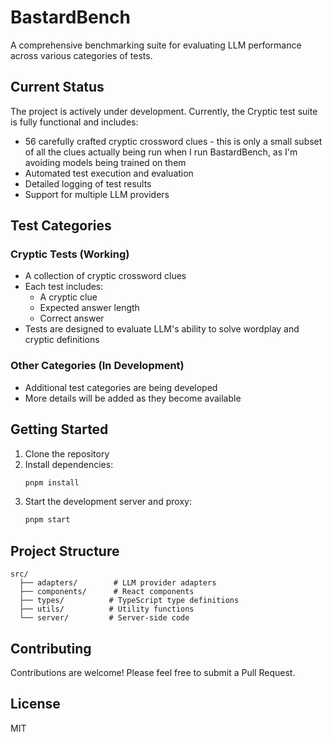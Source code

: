# BastardBench

A comprehensive benchmarking suite for evaluating LLM performance across various categories of tests.

## Current Status

The project is actively under development. Currently, the Cryptic test suite is fully functional and includes:

- 56 carefully crafted cryptic crossword clues - this is only a small subset of all the clues actually being run when I run BastardBench, as I'm avoiding models being trained on them 
- Automated test execution and evaluation
- Detailed logging of test results
- Support for multiple LLM providers

## Test Categories

### Cryptic Tests (Working)
- A collection of cryptic crossword clues
- Each test includes:
  - A cryptic clue
  - Expected answer length
  - Correct answer
- Tests are designed to evaluate LLM's ability to solve wordplay and cryptic definitions

### Other Categories (In Development)
- Additional test categories are being developed
- More details will be added as they become available

## Getting Started

1. Clone the repository
2. Install dependencies:
   ```bash
   pnpm install
   ```
3. Start the development server and proxy:
   ```bash
   pnpm start
   ```

## Project Structure

```
src/
  ├── adapters/        # LLM provider adapters
  ├── components/      # React components
  ├── types/          # TypeScript type definitions
  ├── utils/          # Utility functions
  └── server/         # Server-side code
```

## Contributing

Contributions are welcome! Please feel free to submit a Pull Request.

## License

MIT
